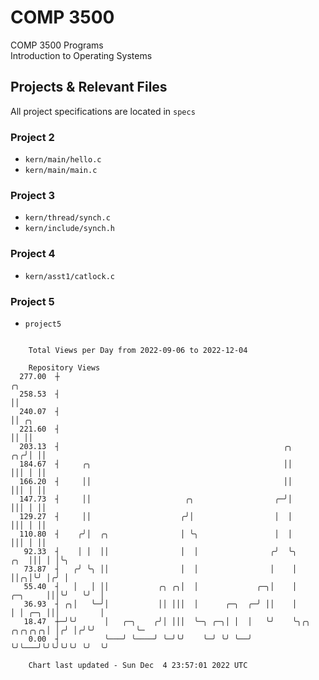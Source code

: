 # COMP 3500
COMP 3500 Programs  
Introduction to Operating Systems  
## Projects & Relevant Files
All project specifications are located in `specs`
### Project 2
- `kern/main/hello.c`
- `kern/main/main.c`
### Project 3
- `kern/thread/synch.c`
- `kern/include/synch.h`
### Project 4
- `kern/asst1/catlock.c`
### Project 5
- `project5`

```

    Total Views per Day from 2022-09-06 to 2022-12-04

    Repository Views
  277.00  ┼                                                                                  ╭╮
  258.53  ┤                                                                                  ││
  240.07  ┤                                                                                  ││ ╭╮
  221.60  ┤                                                                                  ││ ││
  203.13  ┤                                                  ╭╮                           ╭╮╭╯│ ││
  184.67  ┤     ╭╮                                           ││                           │││ │ ││
  166.20  ┤     ││                                           ││                           │││ │ ││
  147.73  ┤     ││                     ╭╮                  ╭─╯│                           │││ │ ││
  129.27  ┤     ││                    ╭╯│                  │  │                           │││ │ ││
  110.80  ┤    ╭╯│  ╭╮                │ ╰╮                 │  │                           │││ │ ││
   92.33  ┤    │ │  ││                │  │                ╭╯  ╰╮                      ╭╮  │││ │ │╰╮
   73.87  ┤   ╭╯ ╰╮ ││                │  │                │    │                      ││╭╮│╰╯ │╭╯ │
   55.40  ┤   │   │ ││           ╭╮ ╭╮│  │             ╭─╮│    │              ╭─╮     │││╰╯   ╰╯  │
   36.93  ┤ ╭╮│   ╰─╯│           ││ │││  │      ╭─╮  ╭─╯ ││    │              │ │ ╭─╮ │││         │
   18.47  ┼─╯╰╯      │   ╭─╮    ╭╯│ │││  ╰─╮ ╭─╮│ │  │   ╰╯    ╰╮╭╮   ╭╮╭╮╭╮╭╮│ │╭╯ │╭╯╰╯         ╰─
    0.00  ┤          ╰───╯ ╰────╯ ╰─╯╰╯    ╰─╯ ╰╯ ╰──╯          ╰╯╰───╯╰╯╰╯╰╯╰╯ ╰╯  ╰╯

    Chart last updated - Sun Dec  4 23:57:01 2022 UTC
    
```
